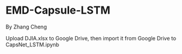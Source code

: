 # EMD-Capsule-LSTM
By Zhang Cheng

Upload DJIA.xlsx to Google Drive, then import it from Google Drive to CapsNet_LSTM.ipynb
